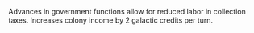 Advances in government functions allow for reduced labor in collection taxes. Increases colony income by 2 galactic credits per turn.